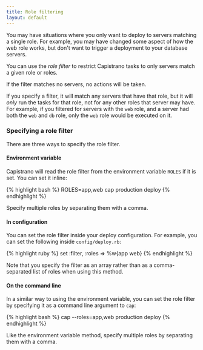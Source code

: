 ```yaml
---
title: Role filtering
layout: default
---
```


You may have situations where you only want to deploy to servers matching
a single role. For example, you may have changed some aspect of how the web
role works, but don't want to trigger a deployment to your database servers.

You can use the *role filter* to restrict Capistrano tasks to only servers
match a given role or roles.

If the filter matches no servers, no actions will be taken.

If you specify a filter, it will match any servers that have that role, but
it will _only_ run the tasks for that role, not for any other roles that
server may have. For example, if you filtered for servers with the `web` role,
and a server had both the `web` and `db` role, only the `web` role would
be executed on it.

### Specifying a role filter

There are three ways to specify the role filter.

#### Environment variable

Capistrano will read the role filter from the environment variable `ROLES`
if it is set. You can set it inline:

{% highlight bash %}
ROLES=app,web cap production deploy
{% endhighlight %}

Specify multiple roles by separating them with a comma.

#### In configuration

You can set the role filter inside your deploy configuration. For example,
you can set the following inside `config/deploy.rb`:

{% highlight ruby %}
set :filter, :roles => %w{app web}
{% endhighlight %}

Note that you specify the filter as an array rather than as a comma-separated
list of roles when using this method.

#### On the command line

In a similar way to using the environment variable, you can set the role
filter by specifying it as a command line argument to `cap`:

{% highlight bash %}
cap --roles=app,web production deploy
{% endhighlight %}

Like the environment variable method, specify multiple roles by separating them
with a comma.
